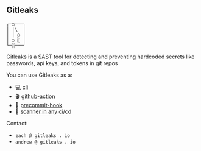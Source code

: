## Gitleaks
```
┌─○───┐
│ │╲  │
│ │ ○ │
│ ○ ░ │
└─░───┘
```
Gitleaks is a SAST tool for detecting and preventing hardcoded secrets like passwords, api keys, and tokens in git repos

You can use Gitleaks as a:
- 💻 [cli](https://asciinema.org/a/455683)
- 🎬 [github-action](https://github.com/gitleaks/gitleaks-action)
- 🎣 [precommit-hook](https://github.com/zricethezav/gitleaks#pre-commit)
- 🔎 [scanner in any ci/cd](https://github.com/zricethezav/gitleaks#docker)

Contact: 
- `zach @ gitleaks . io`
- `andrew @ gitleaks . io`
